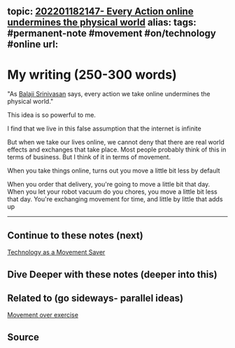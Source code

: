 topic: [202201182147- Every Action online undermines the physical world](.md)
alias: 
tags: #permanent-note #movement #on/technology #online
url: 
---

# My writing (250-300 words)

"As [Balaji Srinivasan](https://email.mg2.substack.com/c/eJwlkEuOwyAQRE8TlhZffxYsZpNrIAw9DhkbLGgSOacfHEstWgiqul85i7CkfOg9FSTnYfDYQUd4lxUQIZNaIJvgtegnpSSfiNfSs1GNJBTzmwE2G1aNuQLZ67wGZzGk-FXIQQlBHppS2Y8TCG4HNnM2K8okB6t6R8cBwF2DbfUBogMNL8hHikBW_UDcy0383Pi9Fb7DuVLn0tZus13tMxQSNKecU8Yoo3xSouOdZM7Pgo6KcWn7YezY_knVs3qTdFt4V-pc0Lq_04lk_bSv0Gz3bkkbfNqf5WT6PjYk0_pWY8DDQLTzCv6ixSu0L79ZIEJuYXpjUbNespHRvi0g-guuxdEyoFRNA2nTfWqqqGt0D5ubqlHlgCkHKP9ezYe3) says, every action we take online undermines the physical world."

This idea is so powerful to me.

I find that we live in this false assumption that the internet is infinite

But when we take our lives online, we cannot deny that there are real world effects and exchanges that take place. Most people probably think of this in terms of business. But I think of it in terms of movement.

When you take things online, turns out you move a little bit less by default

When you order that delivery, you're going to move a little bit that day. When you let your robot vacuum do you chores, you move a little bit less that day. You're exchanging movement for time, and little by little that adds up

---
## Continue to these notes (next)
[Technology as a Movement Saver](Technology%20as%20a%20Movement%20Saver.md)

## Dive Deeper with these notes (deeper into this)
		
## Related to (go sideways- parallel ideas)
[Movement over exercise](Movement%20over%20exercise.md)
## Source